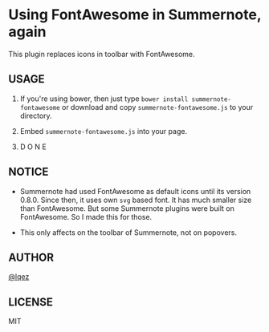 Using FontAwesome in Summernote, again
======================================

This plugin replaces icons in toolbar with FontAwesome. 


USAGE
-----

 1. If you're using bower, then just type `bower install summernote-fontawesome`
    or download and copy `summernote-fontawesome.js` to your directory.

 2. Embed `summernote-fontawesome.js` into your page.

 3. D O N E


NOTICE
------

 - Summernote had used FontAwesome as default icons until its version 0.8.0.
   Since then, it uses own `svg` based font. It has much smaller size than FontAwesome.
   But some Summernote plugins were built on FontAwesome. So I made this for those.

 - This only affects on the toolbar of Summernote, not on popovers.


AUTHOR
------
[@lqez](https://github.com/lqez/)


LICENSE
-------
MIT
